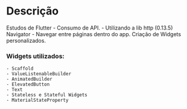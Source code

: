 # Descrição

Estudos de Flutter - Consumo de API.
    - Utilizando a lib http (0.13.5)
Navigator - Navegar entre páginas dentro do app.
Criação de Widgets personalizados.

### Widgets utilizados:
    - Scaffold
    - ValueListenableBuilder
    - AnimatedBuilder
    - ElevatedButton
    - Text
    - Stateless e Stateful Widgets
    - MaterialStateProperty